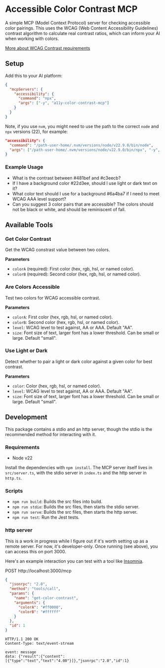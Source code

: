 # Accessible Color Contrast MCP

A simple MCP (Model Context Protocol) server for checking accessible color pairings. This uses the WCAG (Web Content Accessibility Guidelines) contrast algorithm to calculate real contrast ratios, which can inform your AI when working with colors.

[More about WCAG Contrast requirements](https://www.w3.org/WAI/WCAG21/Understanding/contrast-minimum.html)

## Setup

Add this to your AI platform:

```json
{
  "mcpServers": {
    "accessibility": {
      "command": "npx",
      "args": ["-y", "a11y-color-contrast-mcp"]
    }
  }
}
```

Note, if you use `nvm`, you might need to use the path to the correct `node` and `npx` versions (22), for example:

```json
"accessibility": {
  "command": "/path-user-home/.nvm/versions/node/v22.9.0/bin/node",
  "args": ["/path-user-home/.nvm/versions/node/v22.9.0/bin/npx", "-y", "a11y-color-contrast-mcp"]
}
```

### Example Usage

- What is the contrast between #481bef and #c3eecb?
- If I have a background color #22d3ee, should I use light or dark text on it?
- What color text should I use for a background #6a4ba7 if I need to meet WCAG AAA level support?
- Can you suggest 3 color pairs that are accessible? The colors should not be black or white, and should be reminiscent of fall.

## Available Tools

### Get Color Contrast

Get the WCAG constrast value between two colors.

**Parameters**

- `colorA` (required): First color (hex, rgb, hsl, or named color).
- `colorB` (required): Second color (hex, rgb, hsl, or named color).

### Are Colors Accessible

Test two colors for WCAG accessible contrast.

**Parameters**

- `colorA`: First color (hex, rgb, hsl, or named color).
- `colorB`: Second color (hex, rgb, hsl, or named color).
- `level`: WCAG level to test against, AA or AAA. Default "AA".
- `size`: Font size of text, larger font has a lower threshold. Can be small or large. Default "small".

### Use Light or Dark

Detect whether to pair a light or dark color against a given color for best contrast.

**Parameters**

- `color`: Color (hex, rgb, hsl, or named color).
- `level`: WCAG level to test against, AA or AAA. Default "AA".
- `size`: Font size of text, larger font has a lower threshold. Can be small or large. Default "small".

## Development

This package contains a stdio and an http server, though the stdio is the recommended method for interacting with it.

### Requirements

- Node v22

Install the dependencies with `npm install`. The MCP server itself lives in `src/server.ts`, with the stdio server in `index.ts` and the http server in `http.ts`.

### Scripts

- `npm run build`: Builds the src files into build.
- `npm run stdio`: Builds the src files, then starts the stdio server.
- `npm run serve`: Builds the src files, then starts the http server.
- `npm run test`: Run the Jest tests.

### http server

This is a work in progress while I figure out if it's worth setting up as a remote server. For now, it's developer-only. Once running (see above), you can access this on port 3000.

Here's an example interaction you can test with a tool like [Insomnia](https://insomnia.rest/).

POST http://localhost:3000/mcp

```json
{
  "jsonrpc": "2.0",
  "method": "tools/call",
  "params": {
    "name": "get-color-contrast",
    "arguments": {
      "colorA": "#ff0000",
      "colorB": "#ffffff"
    }
  },
  "id": 1
}
```

```
HTTP/1.1 200 OK
Content-Type: text/event-stream

event: message
data: {"result":{"content":[{"type":"text","text":"4.00"}]},"jsonrpc":"2.0","id":1}
```
